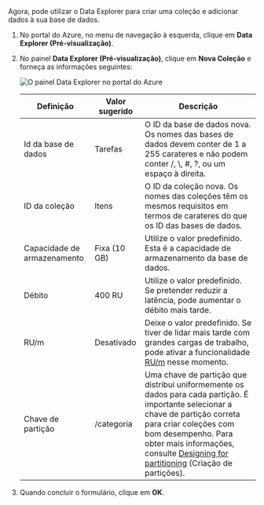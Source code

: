 Agora, pode utilizar o Data Explorer para criar uma coleção e adicionar dados à sua base de dados. 

1. No portal do Azure, no menu de navegação à esquerda, clique em **Data Explorer (Pré-visualização)**. 

2. No painel **Data Explorer (Pré-visualização)**, clique em **Nova Coleção** e forneça as informações seguintes:

    ![O painel Data Explorer no portal do Azure](./media/cosmos-db-create-collection/azure-cosmosdb-data-explorer.png)

    Definição|Valor sugerido|Descrição
    ---|---|---
    Id da base de dados|Tarefas|O ID da base de dados nova. Os nomes das bases de dados devem conter de 1 a 255 carateres e não podem conter /, \\, #, ?, ou um espaço à direita.
    ID da coleção|Itens|O ID da coleção nova. Os nomes das coleções têm os mesmos requisitos em termos de carateres do que os ID das bases de dados.
    Capacidade de armazenamento| Fixa (10 GB)|Utilize o valor predefinido. Esta é a capacidade de armazenamento da base de dados.
    Débito|400 RU|Utilize o valor predefinido. Se pretender reduzir a latência, pode aumentar o débito mais tarde.
    RU/m|Desativado|Deixe o valor predefinido. Se tiver de lidar mais tarde com grandes cargas de trabalho, pode ativar a funcionalidade [RU/m](../articles/cosmos-db/request-units-per-minute.md) nesse momento.
    Chave de partição|/categoria|Uma chave de partição que distribui uniformemente os dados para cada partição. É importante selecionar a chave de partição correta para criar coleções com bom desempenho. Para obter mais informações, consulte [Designing for partitioning](../articles/cosmos-db/partition-data.md#designing-for-partitioning) (Criação de partições).    
3. Quando concluir o formulário, clique em **OK**.